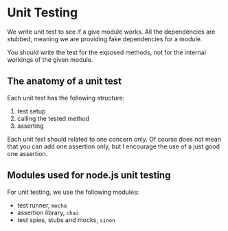 Unit Testing
============

We write unit test to see if a give module works. All the dependencies are stubbed, meaning we are providing fake dependencies for a module.

You should write the test for the exposed methods, not for the internal workings of the given module.

The anatomy of a unit test
--------------------------

Each unit test has the following structure:

1. test setup
2. calling the tested method
3. asserting

Each unit test should related to one concern only. Of course does not mean that you can add one assertion only, but I encourage the use of a just good one assertion.

Modules used for node.js unit testing
-------------------------------------

For unit testing, we use the following modules:

- test runner, `mocha`
- assertion library, `chai`
- test spies, stubs and mocks, `sinon`
